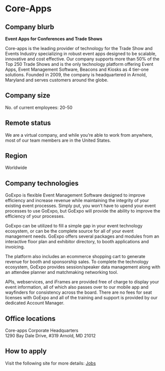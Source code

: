 # Core-Apps

## Company blurb

**Event Apps for Conferences and Trade Shows**

Core-apps is the leading provider of technology for the Trade Show and Events Industry specializing in robust event apps designed to be scalable, innovative and cost effective. Our company supports more than 50% of the Top 250 Trade Shows and is the only technology platform offering Event Apps, Event Management Software, Beacons and Kiosks as 4 tier-one solutions. Founded in 2009, the company is headquartered in Arnold, Maryland and serves customers around the globe.

## Company size

No. of current employees: 20-50

## Remote status

We are a virtual company, and while you’re able to work from anywhere, most of our team members are in the United States.

## Region

Worldwide

## Company technologies

GoExpo is flexible Event Management Software designed to improve efficiency and increase revenue while maintaining the integrity of your existing event processes. Simply put, you won’t have to upend your event processes to use GoExpo, but GoExpo will provide the ability to improve the efficiency of your processes.

GoExpo can be utilized to fill a simple gap in your event technology ecosystem, or can be the complete source for all of your event management needs. GoExpo offers several packages and modules from an interactive floor plan and exhibitor directory, to booth applications and invoicing.

The platform also includes an ecommerce shopping cart to generate revenue for booth and sponsorship sales. To complete the technology ecosystem, GoExpo provides session/speaker data management along with an attendee planner and matchmaking networking tool.

APIs, webservices, and iFrames are provided free of charge to display your event information, all of which also passes over to our mobile app and wayfinders for consistency across the board. There are no fees for seat licenses with GoExpo and all of the training and support is provided by our dedicated Account Manager.

## Office locations

Core-apps Corporate Headquarters  
  1290 Bay Dale Drive, #319
  Arnold, MD 21012

## How to apply

Visit the following site for more details: [Jobs](https://www.core-apps.com/event-technology-company/jobs/)
